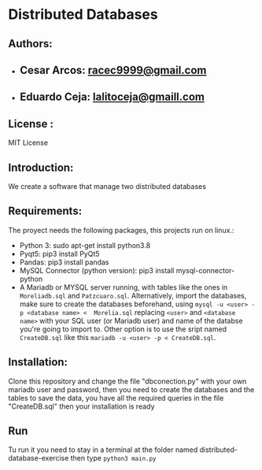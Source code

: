 # Distributed Databases
## Authors:
* ## Cesar Arcos: racec9999@gmail.com
* ## Eduardo Ceja: lalitoceja@gmaill.com
## License :
MIT License
## Introduction:
We create a software that manage two distributed databases
## Requirements:
The proyect needs the following packages, this projects run on linux.:
* Python 3: sudo apt-get install python3.8
* Pyqt5: pip3 install PyQt5
* Pandas: pip3 install pandas 
* MySQL Connector (python version): pip3 install mysql-connector-python
* A Mariadb or MYSQL server running, with tables like the ones in `Moreliadb.sql` and `Patzcuaro.sql`. Alternatively, import the databases, make sure to create the databases beforehand, using `mysql -u <user> -p <database name> <  Morelia.sql` replacing `<user>` and `<database name>` with your SQL user (or Mariadb user) and name of the databse you're going to import to. Other option is to use the sript named `CreateDB.sql` like this `mariadb -u <user> -p < CreateDB.sql`.
## Installation:
Clone this repository and change the file "dbconection.py" with your own mariadb user and password, then you need to create the databases and the tables to save the data, you have all the required queries in the file "CreateDB.sql" then your installation is ready

## Run
Tu run it you need to stay in a terminal at the folder named distributed-database-exercise then type `python3 main.py`
